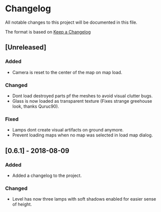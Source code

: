 # Changelog
All notable changes to this project will be documented in this file.

The format is based on [Keep a Changelog](http://keepachangelog.com/en/1.0.0/)

## [Unreleased]
### Added
- Camera is reset to the center of the map on map load.
### Changed
- Dont load destroyed parts pf the meshes to avoid visual clutter bugs.
- Glass is now loaded as transparent texture (Fixes strange greehouse look, thanks Quruc90).
### Fixed
- Lamps dont create visual artifacts on ground anymore.
- Prevent loading maps when no map was selected in load map dialog.

## [0.6.1] - 2018-08-09
### Added
- Added a changelog to the project.

### Changed
- Level has now three lamps with soft shadows enabled for easier sense of height.
